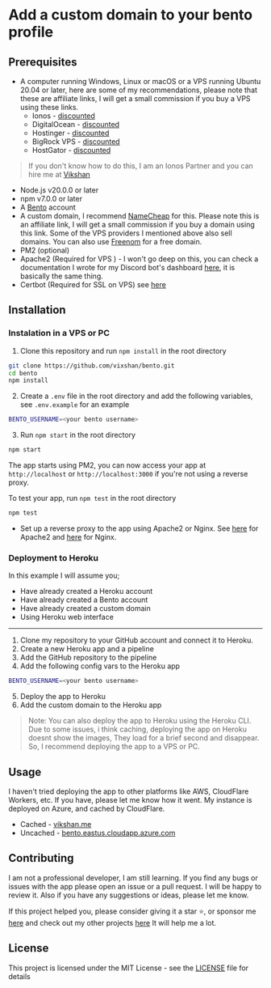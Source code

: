 # Add a custom domain to your bento profile

## Prerequisites

- A computer running Windows, Linux or macOS or a VPS running Ubuntu 20.04 or
  later, here are some of my recommendations, please note that these are
  affiliate links, I will get a small commission if you buy a VPS using these
  links.
  - Ionos - [discounted](https://acn.ionos.com/SHA5)
  - DigitalOcean - [discounted](https://digitalocean.pxf.io/vikshan)
  - Hostinger - [discounted](https://hostinger.sjv.io/vikshan)
  - BigRock VPS - [discounted](https://bigrock-in.sjv.io/vikshan)
  - HostGator - [discounted](https://https://partners.hostgator.com/vikshan)

> If you don't know how to do this, I am an Ionos Partner and you can hire me at
> [Vikshan](https://partnernetwork.ionos.com/partner/vixshan)

- Node.js v20.0.0 or later
- npm v7.0.0 or later
- A [Bento](https://bento.me/vikshan) account
- A custom domain, I recommend [NameCheap](https://namecheap.pxf.io/vikshan) for
  this. Please note this is an affiliate link, I will get a small commission if
  you buy a domain using this link. Some of the VPS providers I mentioned above
  also sell domains. You can also use [Freenom](https://freenom.com) for a free
  domain.
- PM2 (optional)
- Apache2 (Required for VPS ) - I won't go deep on this, you can check a
  documentation I wrote for my Discord bot's dashboard [here](docs.vikshan.me),
  it is basically the same thing.
- Certbot (Required for SSL on VPS) see [here](docs.vikshan.me)

## Installation

### Instalation in a VPS or PC

1. Clone this repository and run `npm install` in the root directory

```bash
git clone https://github.com/vixshan/bento.git
cd bento
npm install
```

2. Create a `.env` file in the root directory and add the following variables,
   see `.env.example` for an example

```bash
BENTO_USERNAME=<your bento username>
```

3. Run `npm start` in the root directory

```bash
npm start
```

The app starts using PM2, you can now access your app at `http://localhost` or
`http://localhost:3000` if you're not using a reverse proxy.

To test your app, run `npm test` in the root directory

```bash
npm test
```

- Set up a reverse proxy to the app using Apache2 or Nginx. See
  [here](https://docs.vikshan.me/installation/dashboard/custom-domain) for
  Apache2 and
  [here](https://docs.nginx.com/nginx/admin-guide/web-server/reverse-proxy/) for
  Nginx.

### Deployment to Heroku

In this example I will assume you;

- Have already created a Heroku account
- Have already created a Bento account
- Have already created a custom domain
- Using Heroku web interface

---

1. Clone my repository to your GitHub account and connect it to Heroku.
2. Create a new Heroku app and a pipeline
3. Add the GitHub repository to the pipeline
4. Add the following config vars to the Heroku app

```bash
BENTO_USERNAME=<your bento username>
```

5. Deploy the app to Heroku
6. Add the custom domain to the Heroku app

> Note: You can also deploy the app to Heroku using the Heroku CLI. Due to some
> issues, i think caching, deploying the app on Heroku doesnt show the images,
> They load for a brief second and disappear. So, I recommend deploying the app
> to a VPS or PC.

## Usage

I haven't tried deploying the app to other platforms like AWS, CloudFlare
Workers, etc. If you have, please let me know how it went. My instance is
deployed on Azure, and cached by CloudFlare.

- Cached - [vikshan.me](https://vikshan.me)
- Uncached -
  [bento.eastus.cloudapp.azure.com](https://bento.eastus.cloudapp.azure.com/)

## Contributing

I am not a professional developer, I am still learning. If you find any bugs or
issues with the app please open an issue or a pull request. I will be happy to
review it. Also if you have any suggestions or ideas, please let me know.

If this project helped you, please consider giving it a star ⭐, or sponsor me
[here](https://github.com/sponsors/vixshan) and check out my other projects
[here](https://github.com/vixshan?tab=repositories) It will help me a lot.

## License
This project is licensed under the MIT License - see the [LICENSE](LICENSE) file for details